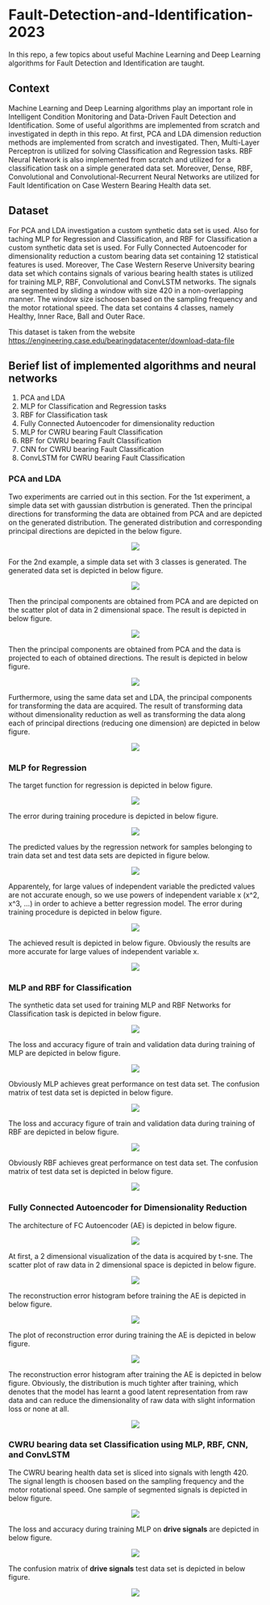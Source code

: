 # Fault-Detection-and-Identification-2023
In this repo, a few topics about useful Machine Learning and Deep Learning algorithms for Fault Detection and Identification are taught.
## Context
Machine Learning and Deep Learning algorithms play an important role in Intelligent Condition Monitoring and Data-Driven Fault Detection and Identification. Some of useful algorithms are implemented from scratch and investigated in depth in this repo. At first, PCA and LDA dimension reduction methods are implemented from scratch and investigated. Then, Multi-Layer Perceptron is utilized for solving Classification and Regression tasks. RBF Neural Network is also implemented from scratch and utilized for a classification task on a simple generated data set. Moreover, Dense, RBF, Convolutional and Convolutional-Recurrent Neural Networks are utilized for Fault Identification on Case Western Bearing Health data set.
## Dataset
For PCA and LDA investigation a custom synthetic data set is used. Also for taching MLP for Regression and Classification, and RBF for Classification a custom synthetic data set is used.
For Fully Connected Autoencoder for dimensionality reduction a custom bearing data set containing 12 statistical features is used. Moreover, The Case Western Reserve University bearing  data set which contains signals of various bearing health states is utilized for training MLP, RBF, Convolutional and ConvLSTM networks. The signals are segmented by sliding a window with size 420 in a non-overlapping manner. The window size ischoosen based on the sampling frequency and the motor rotational speed. The data set contains 4 classes, namely Healthy, Inner Race, Ball and Outer Race.

This dataset is taken from the website https://engineering.case.edu/bearingdatacenter/download-data-file

## Berief list of implemented algorithms and neural networks
1.   PCA and LDA
2.   MLP for Classification and Regression tasks
3.   RBF for Classification task
4.   Fully Connected Autoencoder for dimensionality reduction
5.   MLP for CWRU bearing Fault Classification
6.   RBF for CWRU bearing Fault Classification
7.   CNN for CWRU bearing Fault Classification
8.   ConvLSTM for CWRU bearing Fault Classification
   
### PCA and LDA
Two experiments are carried out in this section. For the 1st experiment, a simple data set with gaussian distrbution is generated. Then the principal directions for transforming the data are obtained from PCA and are depicted on the generated distribution. The generated distribution and corresponding principal directions are depicted in the below figure.
<p align="center">
<a href="https://github.com/Ardawanism/Fault-Detection-and-Identification-2023/blob/master/Asset/Pix/1.png"><img src="https://github.com/Ardawanism/Fault-Detection-and-Identification-2023/blob/master/Asset/Pix/1.png" align="center"></a>
</p>

For the 2nd example, a simple data set with 3 classes is generated. The generated data set is depicted in below figure.
<p align="center">
<a href="https://github.com/Ardawanism/Fault-Detection-and-Identification-2023/blob/master/Asset/Pix/2.png"><img src="https://github.com/Ardawanism/Fault-Detection-and-Identification-2023/blob/master/Asset/Pix/2.png" align="center"></a>
</p>

Then the principal components are obtained from PCA and are depicted on the scatter plot of data in 2 dimensional space. The result is depicted in below figure.
<p align="center">
<a href="https://github.com/Ardawanism/Fault-Detection-and-Identification-2023/blob/master/Asset/Pix/3.png"><img src="https://github.com/Ardawanism/Fault-Detection-and-Identification-2023/blob/master/Asset/Pix/3.png" align="center"></a>
</p>

Then the principal components are obtained from PCA and the data is projected to each of obtained directions. The result is depicted in below figure.
<p align="center">
<a href="https://github.com/Ardawanism/Fault-Detection-and-Identification-2023/blob/master/Asset/Pix/4.png"><img src="https://github.com/Ardawanism/Fault-Detection-and-Identification-2023/blob/master/Asset/Pix/4.png" align="center"></a>
</p>

Furthermore, using the same data set and LDA, the principal components for transforming the data are acquired. The result of transforming data without dimensionality reduction as well as transforming the data along each of principal directions (reducing one dimension) are depicted in below figure.
<p align="center">
<a href="https://github.com/Ardawanism/Fault-Detection-and-Identification-2023/blob/master/Asset/Pix/5.png"><img src="https://github.com/Ardawanism/Fault-Detection-and-Identification-2023/blob/master/Asset/Pix/5.png" align="center"></a>
</p>

### MLP for Regression
The target function for regression is depicted in below figure.
<p align="center">
<a href="https://github.com/Ardawanism/Fault-Detection-and-Identification-2023/blob/master/Asset/Pix/6.png"><img src="https://github.com/Ardawanism/Fault-Detection-and-Identification-2023/blob/master/Asset/Pix/6.png" align="center"></a>
</p>

The error during training procedure is depicted in below figure.
<p align="center">
<a href="https://github.com/Ardawanism/Fault-Detection-and-Identification-2023/blob/master/Asset/Pix/7.png"><img src="https://github.com/Ardawanism/Fault-Detection-and-Identification-2023/blob/master/Asset/Pix/7.png" align="center"></a>
</p>

The predicted values by the regression network for samples belonging to train data set and test data sets are depicted in figure below.
<p align="center">
<a href="https://github.com/Ardawanism/Fault-Detection-and-Identification-2023/blob/master/Asset/Pix/8.png"><img src="https://github.com/Ardawanism/Fault-Detection-and-Identification-2023/blob/master/Asset/Pix/8.png" align="center"></a>
</p>

Apparentely, for large values of independent variable the predicted values are not accurate enough, so we use powers of independent variable x (x^2, x^3, ...) in order to achieve a better regression model. The error during training procedure is depicted in below figure.
<p align="center">
<a href="https://github.com/Ardawanism/Fault-Detection-and-Identification-2023/blob/master/Asset/Pix/9.png"><img src="https://github.com/Ardawanism/Fault-Detection-and-Identification-2023/blob/master/Asset/Pix/9.png" align="center"></a>
</p>

The achieved result is depicted in below figure. Obviously the results are more accurate for large values of independent variable x.
<p align="center">
<a href="https://github.com/Ardawanism/Fault-Detection-and-Identification-2023/blob/master/Asset/Pix/10.png"><img src="https://github.com/Ardawanism/Fault-Detection-and-Identification-2023/blob/master/Asset/Pix/10.png" align="center"></a>
</p>

### MLP and RBF for Classification
The synthetic data set used for training MLP and RBF Networks for Classification task is depicted in below figure.
<p align="center">
<a href="https://github.com/Ardawanism/Fault-Detection-and-Identification-2023/blob/master/Asset/Pix/11.png"><img src="https://github.com/Ardawanism/Fault-Detection-and-Identification-2023/blob/master/Asset/Pix/11.png" align="center"></a>
</p>

The loss and accuracy figure of train and validation data during training of MLP are depicted in below figure.
<p align="center">
<a href="https://github.com/Ardawanism/Fault-Detection-and-Identification-2023/blob/master/Asset/Pix/12.png"><img src="https://github.com/Ardawanism/Fault-Detection-and-Identification-2023/blob/master/Asset/Pix/12.png" align="center"></a>
</p>

Obviously MLP achieves great performance on test data set. The confusion matrix of test data set is depicted in below figure.
<p align="center">
<a href="https://github.com/Ardawanism/Fault-Detection-and-Identification-2023/blob/master/Asset/Pix/13.png"><img src="https://github.com/Ardawanism/Fault-Detection-and-Identification-2023/blob/master/Asset/Pix/13.png" align="center"></a>
</p>

The loss and accuracy figure of train and validation data during training of RBF are depicted in below figure.
<p align="center">
<a href="https://github.com/Ardawanism/Fault-Detection-and-Identification-2023/blob/master/Asset/Pix/14.png"><img src="https://github.com/Ardawanism/Fault-Detection-and-Identification-2023/blob/master/Asset/Pix/14.png" align="center"></a>
</p>

Obviously RBF achieves great performance on test data set. The confusion matrix of test data set is depicted in below figure.
<p align="center">
<a href="https://github.com/Ardawanism/Fault-Detection-and-Identification-2023/blob/master/Asset/Pix/15.png"><img src="https://github.com/Ardawanism/Fault-Detection-and-Identification-2023/blob/master/Asset/Pix/15.png" align="center"></a>
</p>

### Fully Connected Autoencoder for Dimensionality Reduction
The architecture of FC Autoencoder (AE) is depicted in below figure.
<p align="center">
<a href="https://github.com/Ardawanism/Fault-Detection-and-Identification-2023/blob/master/Asset/Pix/17.png"><img src="https://github.com/Ardawanism/Fault-Detection-and-Identification-2023/blob/master/Asset/Pix/17.png" align="center"></a>
</p>

At first, a 2 dimensional visualization of the data is acquired by t-sne. The scatter plot of raw data in 2 dimensional space is depicted in below figure.
<p align="center">
<a href="https://github.com/Ardawanism/Fault-Detection-and-Identification-2023/blob/master/Asset/Pix/16.png"><img src="https://github.com/Ardawanism/Fault-Detection-and-Identification-2023/blob/master/Asset/Pix/16.png" align="center"></a>
</p>

The reconstruction error histogram before training the AE is depicted in below figure.
<p align="center">
<a href="https://github.com/Ardawanism/Fault-Detection-and-Identification-2023/blob/master/Asset/Pix/18.png"><img src="https://github.com/Ardawanism/Fault-Detection-and-Identification-2023/blob/master/Asset/Pix/18.png" align="center"></a>
</p>

The plot of reconstruction error during training the AE is depicted in below figure.
<p align="center">
<a href="https://github.com/Ardawanism/Fault-Detection-and-Identification-2023/blob/master/Asset/Pix/19.png"><img src="https://github.com/Ardawanism/Fault-Detection-and-Identification-2023/blob/master/Asset/Pix/19.png" align="center"></a>
</p>

The reconstruction error histogram after training the AE is depicted in below figure. Obviously, the distribution is much tighter after training, which denotes that the model has learnt a good latent representation from raw data and can reduce the dimensionality of raw data with slight information loss or none at all.
<p align="center">
<a href="https://github.com/Ardawanism/Fault-Detection-and-Identification-2023/blob/master/Asset/Pix/20.png"><img src="https://github.com/Ardawanism/Fault-Detection-and-Identification-2023/blob/master/Asset/Pix/20.png" align="center"></a>
</p>

### CWRU bearing data set Classification using MLP, RBF, CNN, and ConvLSTM
The CWRU bearing health data set is sliced into signals with length 420. The signal length is choosen based on the sampling frequency and the motor rotational speed. One sample of segmented signals is depicted in below figure.
<p align="center">
<a href="https://github.com/Ardawanism/Fault-Detection-and-Identification-2023/blob/master/Asset/Pix/21.png"><img src="https://github.com/Ardawanism/Fault-Detection-and-Identification-2023/blob/master/Asset/Pix/21.png" align="center"></a>
</p>

The loss and accuracy during training MLP on **drive signals** are depicted in below figure.
<p align="center">
<a href="https://github.com/Ardawanism/Fault-Detection-and-Identification-2023/blob/master/Asset/Pix/22.png"><img src="https://github.com/Ardawanism/Fault-Detection-and-Identification-2023/blob/master/Asset/Pix/22.png" align="center"></a>
</p>

The confusion matrix of **drive signals** test data set is depicted in below figure.
<p align="center">
<a href="https://github.com/Ardawanism/Fault-Detection-and-Identification-2023/blob/master/Asset/Pix/23.png"><img src="https://github.com/Ardawanism/Fault-Detection-and-Identification-2023/blob/master/Asset/Pix/23.png" align="center"></a>
</p>
